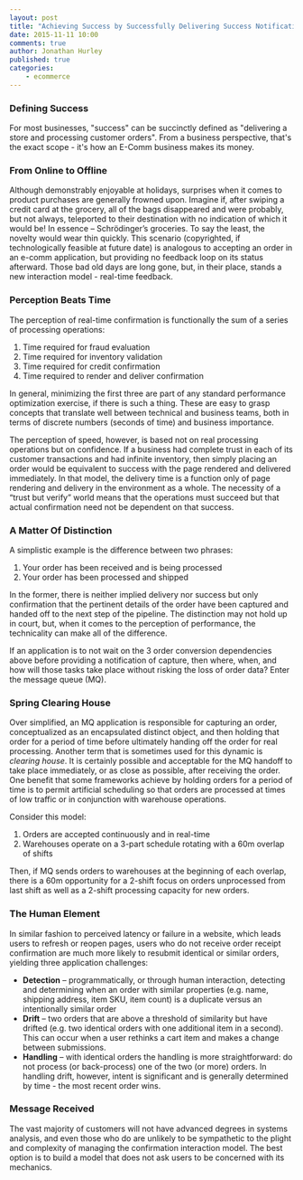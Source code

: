 ```yaml
---
layout: post
title: "Achieving Success by Successfully Delivering Success Notification"
date: 2015-11-11 10:00
comments: true
author: Jonathan Hurley
published: true
categories:
    - ecommerce
---
```


### Defining Success

For most businesses, "success" can be succinctly defined as "delivering a store and
processing customer orders". From a business perspective, that's the exact scope - it's
how an E-Comm business makes its money.

### From Online to Offline

Although demonstrably enjoyable at holidays, surprises when it comes to product purchases
are generally frowned upon. Imagine if, after swiping a credit card at the grocery, all of
the bags disappeared and were probably, but not always, teleported to their destination
with no indication of which it would be! In essence – Schrödinger’s groceries. To say the
least, the novelty would wear thin quickly. This scenario (copyrighted, if technologically
feasible at future date) is analogous to accepting an order in an e-comm application, but
providing no feedback loop on its status afterward. Those bad old days are long gone, but,
in their place, stands a new interaction model - real-time feedback.

<!-- more -->

### Perception Beats Time

The perception of real-time confirmation is functionally the sum of a series of processing
operations:

1. Time required for fraud evaluation
2. Time required for inventory validation
3. Time required for credit confirmation
4. Time required to render and deliver confirmation

In general, minimizing the first three are part of any standard performance optimization
exercise, if there is such a thing. These are easy to grasp concepts that translate well
between technical and business teams, both in terms of discrete numbers (seconds of time)
and business importance.

The perception of speed, however, is based not on real processing operations but on
confidence. If a business had complete trust in each of its customer transactions and had
infinite inventory, then simply placing an order would be equivalent to success with the page
rendered and delivered immediately. In that model, the delivery time is a function
only of page rendering and delivery in the environment as a whole. The necessity of a “trust
but verify” world means that the operations must succeed but that actual confirmation
need not be dependent on that success.

### A Matter Of Distinction

A simplistic example is the difference between two phrases:

1. Your order has been received and is being processed
1. Your order has been processed and shipped

In the former, there is neither implied delivery nor success but only confirmation that the
pertinent details of the order have been captured and handed off to the next step of the
pipeline. The distinction may not hold up in court, but, when it comes to the perception of
performance, the technicality can make all of the difference.

If an application is to not wait on the 3 order conversion dependencies above before
providing a notification of capture, then where, when, and how will those tasks take place
without risking the loss of order data? Enter the message queue (MQ).

### Spring Clearing House

Over simplified, an MQ application is responsible for capturing an order, conceptualized
as an encapsulated distinct object, and then holding that order for a period of time before
ultimately handing off the order for real processing. Another term that is sometimes used
for this dynamic is *clearing house*. It is certainly possible and acceptable for the MQ
handoff to take place immediately, or as close as possible, after receiving the order. One
benefit that some frameworks achieve by holding orders for a period of time is to permit
artificial scheduling so that orders are processed at times of low traffic or in
conjunction with warehouse operations.

Consider this model:

1. Orders are accepted continuously and in real-time
1. Warehouses operate on a 3-part schedule rotating with a 60m overlap of shifts

Then, if MQ sends orders to warehouses at the beginning of each overlap, there is a 60m
opportunity for a 2-shift focus on orders unprocessed from last shift as well as a 2-shift
processing capacity for new orders.

### The Human Element

In similar fashion to perceived latency or failure in a website, which leads users to
refresh or reopen pages, users who do not receive order receipt confirmation are much more
likely to resubmit identical or similar orders, yielding three application challenges:

* **Detection** – programmatically, or through human interaction, detecting and determining
when an order with similar properties (e.g. name, shipping address, item SKU, item count)
is a duplicate versus an intentionally similar order
* **Drift** – two orders that are above a threshold of similarity but have drifted (e.g. two
identical orders with one additional item in a second). This can occur when a user rethinks
a cart item and makes a change between submissions.
* **Handling** – with identical orders the handling is more straightforward: do not process
(or back-process) one of the two (or more) orders. In handling drift, however, intent is
significant and is generally determined by time - the most recent order wins.

### Message Received

The vast majority of customers will not have advanced degrees in systems analysis, and even
those who do are unlikely to be sympathetic to the plight and complexity of managing the
confirmation interaction model. The best option is to build a model that does not ask users
to be concerned with its mechanics.
